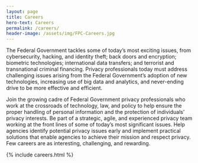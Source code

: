 ```yaml
---
layout: page
title: Careers
hero-text: Careers
permalink: /careers/
header-image: /assets/img/FPC-Careers.jpg
---
```

The Federal Government tackles some of today’s most exciting issues, from cybersecurity, hacking, and identity theft; back doors and encryption; biometric technologies; international data transfers; and terrorist and transnational criminal financing.  Privacy professionals today must address challenging issues arising from the Federal Government’s adoption of new technologies, increasing use of big data and analytics, and never-ending drive to be more effective and efficient. 

Join the growing cadre of Federal Government privacy professionals who work at the crossroads of technology, law, and policy to help ensure the proper handling of personal information and the protection of individuals’ privacy interests.  Be part of a strategic, agile, and experienced privacy team working at the front lines of some of today’s most significant issues.  Help agencies identify potential privacy issues early and implement practical solutions that enable agencies to achieve their mission and respect privacy.  Few careers are as interesting, challenging, and rewarding.


{% include careers.html %}
